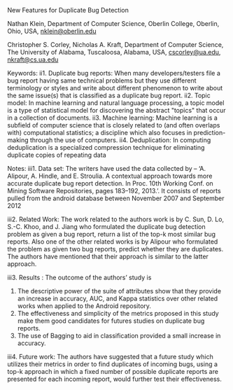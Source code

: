 New Features for Duplicate Bug Detection

Nathan Klein, Department of Computer Science, Oberlin College, Oberlin, Ohio, USA, nklein@oberlin.edu

Christopher S. Corley, Nicholas A. Kraft, Department of Computer Science, The University of Alabama, Tuscaloosa, Alabama, USA, cscorley@ua.edu, nkraft@cs.ua.edu

Keywords: 
ii1. Duplicate bug reports: When many developers/testers file a bug report having same technical problems but they use different terminology or styles and write about different phenomenon to write about the same issue(s) that is classified as a duplicate bug report.
ii2. Topic model: In machine learning and natural language processing, a topic model is a type of statistical model for discovering the abstract "topics" that occur in a collection of documents.
ii3. Machine learning: Machine learning is a subfield of computer science that is closely related to (and often overlaps   with) computational statistics; a discipline which also focuses in prediction-making through the use of computers.
ii4. Deduplication: In computing deduplication is a specialized compression technique for eliminating duplicate copies of repeating data

Notes:
iii1. Data set: The writers have used the data collected by – ‘A. Alipour, A. Hindle, and E. Stroulia. A contextual approach towards more accurate duplicate bug report detection. In Proc. 10th Working Conf. on Mining Software Repositories, pages 183–192, 2013.’. It consists of reports pulled from the android database between November 2007 and September 2012

iii2. Related Work: The work related to the authors work is by C. Sun, D. Lo, S.-C. Khoo, and J. Jiang who formulated the duplicate bug detection problem as given a bug report, return a list of the top-k most similar bug reports. Also one of the other related works is by Alipour who formulated the problem as given two bug reports, predict whether they are duplicates. The authors have mentioned that their approach is similar to the latter approach.

iii3. Results : The outcome of the authors’ study is
1.	The descriptive power of the suite of attributes show that they provide an increase in accuracy, AUC, and Kappa statistics over other related works when applied to the Android repository. 
2.	The effectiveness and simplicity of the metrics proposed in this study make them good candidates for futures studies on duplicate bug reports. 
3.	The use of Bagging to aid in classification provided a small increase in accuracy.

iii4. Future work: The authors have suggested that a future study which utilizes their metrics in order to find duplicates of incoming bugs, using a top-k approach in which a fixed number of possible duplicate reports are presented for each incoming report, would further test their effectiveness.

